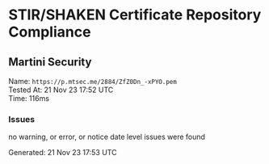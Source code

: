 # STIR/SHAKEN Certificate Repository Compliance

## Martini Security

Name: `https://p.mtsec.me/2884/ZfZ0Dn_-xPYO.pem`\
Tested At: 21 Nov 23 17:52 UTC\
Time: 116ms

### Issues

no warning, or error, or notice date level issues were found

Generated: 21 Nov 23 17:53 UTC